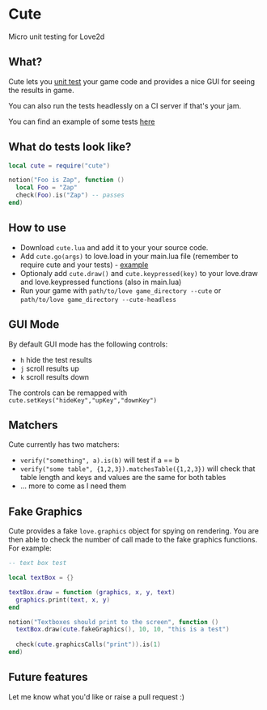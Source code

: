 # Cute
Micro unit testing for Love2d

## What?

Cute lets you [unit test](https://en.wikipedia.org/wiki/Unit_testing) your game code and provides a nice GUI for seeing the results in game.

You can also run the tests headlessly on a CI server if that's your jam.

You can find an example of some tests [here](https://github.com/gtrogers/Cute/blob/master/example_tests.lua)

## What do tests look like?

```lua
local cute = require("cute")

notion("Foo is Zap", function ()
  local Foo = "Zap"
  check(Foo).is("Zap") -- passes
end)
```

## How to use

- Download `cute.lua` and add it to your your source code.
- Add `cute.go(args)` to love.load in your main.lua file (remember to require cute and your tests) - [example](https://github.com/gtrogers/Cute/blob/master/main.lua)
- Optionaly add `cute.draw()` and `cute.keypressed(key)` to your love.draw and love.keypressed functions (also in main.lua)
- Run your game with `path/to/love game_directory --cute` or `path/to/love game_directory --cute-headless`

## GUI Mode

By default GUI mode has the following controls:
- `h` hide the test results
- `j` scroll results up
- `k` scroll results down

The controls can be remapped with `cute.setKeys("hideKey","upKey","downKey")`

## Matchers

Cute currently has two matchers:
- `verify("something", a).is(b)` will test if a == b
- `verify("some table", {1,2,3}).matchesTable({1,2,3})` will check that table length and keys and values are the same for both tables
- ... more to come as I need them

## Fake Graphics

Cute provides a fake `love.graphics` object for spying on rendering. You are then able to check the number of call made to the fake graphics functions. For example:

```lua
-- text box test

local textBox = {}

textBox.draw = function (graphics, x, y, text)
  graphics.print(text, x, y)
end

notion("Textboxes should print to the screen", function ()
  textBox.draw(cute.fakeGraphics(), 10, 10, "this is a test")
  
  check(cute.graphicsCalls("print")).is(1)
end)

```

## Future features

Let me know what you'd like or raise a pull request :)
